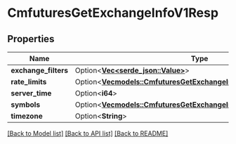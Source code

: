 # CmfuturesGetExchangeInfoV1Resp

## Properties

Name | Type | Description | Notes
------------ | ------------- | ------------- | -------------
**exchange_filters** | Option<[**Vec<serde_json::Value>**](serde_json::Value.md)> |  | [optional]
**rate_limits** | Option<[**Vec<models::CmfuturesGetExchangeInfoV1RespRateLimitsInner>**](CmfuturesGetExchangeInfoV1Resp_rateLimits_inner.md)> |  | [optional]
**server_time** | Option<**i64**> |  | [optional]
**symbols** | Option<[**Vec<models::CmfuturesGetExchangeInfoV1RespSymbolsInner>**](CmfuturesGetExchangeInfoV1Resp_symbols_inner.md)> |  | [optional]
**timezone** | Option<**String**> |  | [optional]

[[Back to Model list]](../README.md#documentation-for-models) [[Back to API list]](../README.md#documentation-for-api-endpoints) [[Back to README]](../README.md)



